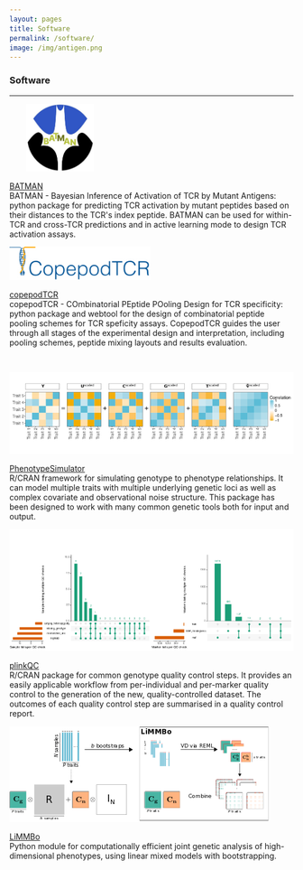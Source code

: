 ```yaml
---
layout: pages
title: Software
permalink: /software/
image: /img/antigen.png
---
```


### Software
___

<div class="row top-pad">
    <div class="col-lg-3" >
        <img class="img-responsive" style="float: center; padding-left:30px;
        width:120px;height:auto;"
        src="/img/software/batman.jpg">
    </div>
    <div class="col-lg-8">
        <p>
            <a href="https://github.com/meyer-lab-cshl/BATMAN/">BATMAN</a><br>
            BATMAN - Bayesian Inference of Activation of TCR by Mutant Antigens:
            python package for predicting TCR activation by mutant peptides
            based on their distances to the TCR's index peptide. BATMAN can be
            used for within-TCR and cross-TCR predictions and in active learning
            mode to design TCR activation assays.
        </p>
    </div>
</div>

<div class="row top-pad">
    <div class="col-lg-3" >
        <img class="img-responsive" style="float: center;
        width:250px;height:auto;"
        src="/img/software/copepodtcr.jpg">
    </div>
    <div class="col-lg-8">
        <p>
            <a
            href="https://github.com/meyer-lab-cshl/copepodTCR/">copepodTCR</a><br>
            copepodTCR - COmbinatorial PEptide POoling Design for TCR
            specificity: python package and webtool for the design of
            combinatorial peptide pooling schemes for TCR speficity assays.
            CopepodTCR guides the user through all stages of the experimental
            design and interpretation, including pooling schemes, peptide mixing
            layouts and results evaluation.
        </p>
    </div>
</div>

<div class="row top-pad">
    <div class="col-lg-3" >
        <img class="img-responsive" style="float: center; padding-top:30px;"
        src="/img/software/simulatedPhenotypes.png">
    </div>
    <div class="col-lg-8">
        <p>
            <a href="https://hannahvmeyer.github.io/PhenotypeSimulator/">PhenotypeSimulator</a><br>
            R/CRAN framework for simulating genotype to phenotype relationships. It can
            model multiple traits with multiple underlying genetic loci as well as complex
            covariate and observational noise structure. This package has been designed
            to work with many common genetic tools both for input and
            output.
        </p>
    </div>
</div>

<div class="row top-pad">
    <div class="col-lg-3" >
        <img class="img-responsive" style="float: center; padding-top:0px;"
        src="/img/software/qc.png">
    </div>
    <div class="col-lg-8">
        <p>
            <a href="https://meyer-lab-cshl.github.io/plinkQC/">plinkQC</a><br>
            R/CRAN package for common genotype quality control steps. It provides
            an easily applicable workflow from per-individual and per-marker quality
            control to the generation of the  new, quality-controlled dataset.
            The outcomes of each quality control step are summarised in a quality
            control report.<br>
        </p>
    </div>
</div>

<div class="row top-pad">
    <div class="col-lg-3" >
        <img class="img-responsive" style="float: center; padding-top:0px;"
        src="/img/software/limmbo.png">
    </div>
    <div class="col-lg-8">
        <p>
            <a href="https://github.com/HannahVMeyer/LiMMBo">LiMMBo</a><br>
            Python module for computationally efficient joint genetic analysis of
            high-dimensional phenotypes, using linear mixed models with bootstrapping.
        </p>
    </div>
</div>
